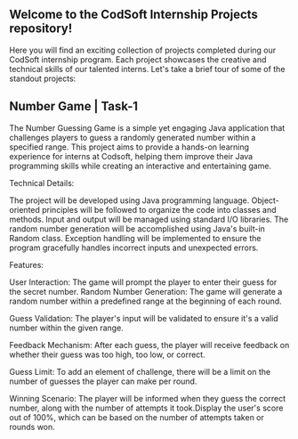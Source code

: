 ## Welcome to the CodSoft Internship Projects repository!
Here you will find an exciting collection of projects completed during our CodSoft internship program. Each project showcases the creative and technical skills of our talented interns. Let's take a brief tour of some of the standout projects:

## Number Game | Task-1
The Number Guessing Game is a simple yet engaging Java application that challenges players to guess a randomly generated number within a specified range. This project aims to provide a hands-on learning experience for interns at Codsoft, helping them improve their Java programming skills while creating an interactive and entertaining game.

Technical Details:

The project will be developed using Java programming language.
Object-oriented principles will be followed to organize the code into classes and methods.
Input and output will be managed using standard I/O libraries.
The random number generation will be accomplished using Java's built-in Random class.
Exception handling will be implemented to ensure the program gracefully handles incorrect inputs and unexpected errors.

Features:

User Interaction: The game will prompt the player to enter their guess for the secret number.
Random Number Generation: The game will generate a random number within a predefined range at the beginning of each round.

Guess Validation: The player's input will be validated to ensure it's a valid number within the given range.

Feedback Mechanism: After each guess, the player will receive feedback on whether their guess was too high, too low, or correct.

Guess Limit: To add an element of challenge, there will be a limit on the number of guesses the player can make per round.

Winning Scenario: The player will be informed when they guess the correct number, along with the number of attempts it took.Display the user's score out of 100%, which can be based on the number of attempts taken or rounds won.


